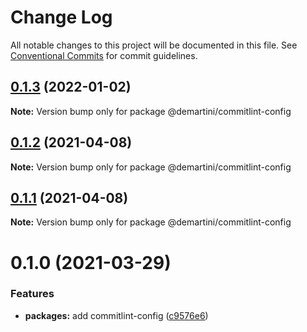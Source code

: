 # Change Log

All notable changes to this project will be documented in this file.
See [Conventional Commits](https://conventionalcommits.org) for commit guidelines.

## [0.1.3](https://github.com/demartini/base-configs/compare/@demartini/commitlint-config@0.1.2...@demartini/commitlint-config@0.1.3) (2022-01-02)

**Note:** Version bump only for package @demartini/commitlint-config





## [0.1.2](https://github.com/demartini/base-configs/compare/@demartini/commitlint-config@0.1.1...@demartini/commitlint-config@0.1.2) (2021-04-08)

**Note:** Version bump only for package @demartini/commitlint-config





## [0.1.1](https://github.com/demartini/base-configs/compare/@demartini/commitlint-config@0.1.0...@demartini/commitlint-config@0.1.1) (2021-04-08)

**Note:** Version bump only for package @demartini/commitlint-config





# 0.1.0 (2021-03-29)


### Features

* **packages:** add commitlint-config ([c9576e6](https://github.com/demartini/base-configs/commit/c9576e64d6ce55d75030bb42a5382ed3e95d7797))
